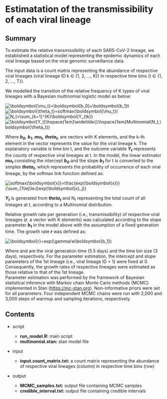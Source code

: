 # Estimatation of the transmissibility of each viral lineage

## Summary
To estimate the relative transmissibility of each SARS-CoV-2 lineage, we established a statistical model representing the epidemic dynamics of each viral lineage based on the viral genomic surveillance data.  

The input data is a count matrix representing the abundance of respective viral lineages (viral lineage ID k ∈ {1, 2, …, K}) in respective time bins (t ∈ {1, 2, …, T}).


We modelled the transition of the relative frequency of K types of viral lineages with a Bayesian multinomial logistic model as below:  

![\boldsymbol{\mu_t}=\boldsymbol{b_0}+\boldsymbol{b_1}t](https://latex.codecogs.com/gif.latex?\boldsymbol{\mu_t}=\boldsymbol{b_0}+\boldsymbol{b_1}t)  
![\boldsymbol{\theta_t}=softmax(\boldsymbol{\mu_t})](https://latex.codecogs.com/gif.latex?\boldsymbol{\theta_t}=softmax(\boldsymbol{\mu_t}))  
![N_t=\sum_{k=1}^{K}\boldsymbol{Y_{tk}}](https://latex.codecogs.com/gif.latex?N_t=\sum_{k=1}^{K}\boldsymbol{Y_{tk}})  
![\boldsymbol{Y_t}\hspace{1em}\widetilde{}\hspace{1em}Multinomial(N_t,\boldsymbol{\theta_t})](https://latex.codecogs.com/gif.latex?\boldsymbol{Y_t}\hspace{1em}\widetilde{}\hspace{1em}Multinomial(N_t,\boldsymbol{\theta_t}))  

Where _**b<sub>0</sub>**_, _**b<sub>1</sub>**_, _**mu<sub>t</sub>**_, _**theta<sub>t</sub>**_, are vectors with K elements, and the k-th element in the vector represents the value for the viral lineage k. The explanatory variable is time bin t, and the outcome variable _**Y<sub>t</sub>**_ represents the counts of respective viral lineages at t. In the model, the linear estimator _**mu<sub>t</sub>**_ consisting the intercept _**b<sub>0</sub>**_ and the slope _**b<sub>1</sub>**_ for t is converted to the simplex _**theta<sub>t</sub>**_, which represents the probability of occurrence of each viral lineage, by the softmax link function defined as:

![softmax(\boldsymbol{x})=\frac{exp(\boldsymbol{x})}{\sum_{1\lej\leJ}exp(\boldsymbol{x}_j)}](https://latex.codecogs.com/gif.latex?softmax(\boldsymbol{x})=\frac{exp(\boldsymbol{x})}{\sum_{j=1}^{J}exp(\boldsymbol{x}_j)})  

_**Y<sub>t</sub>**_ is generated from  _**theta<sub>t</sub>**_ and  N<sub>t</sub> representing the total count of all lineages at t, according to a Multinomial distribution.  

Relative growth rate per generation (i.e., transmissibility) of respective viral lineages (_**r**_, a vector with K elements) was calculated according to the slope parameter _**b<sub>1</sub>**_ in the model above with the assumption of a fixed generation time. The growth rate _**r**_ was defined as:  

![\boldsymbol{r}=exp(\gamma/w\boldsymbol{b_1})](https://latex.codecogs.com/gif.latex?\boldsymbol{r}=exp(\gamma/w\boldsymbol{b_1}))  

Where  and  are the viral generation time (5.5 days) and the time bin size (3 days), respectively. For the parameter estimation, the intercept and slope parameters of the 1st lineage (i.e., viral lineage ID = 1) were fixed at 0. Consequently, the growth rates of respective lineages were estimated as those relative to that of the 1st lineage.  
Parameter estimation was performed by the framework of Bayesian statistical inference with Markov chain Monte Carlo methods (MCMC) implemented in Stan (https://mc-stan.org). Non-informative priors were set for all parameters. Four independent MCMC chains were run with 2,000 and 3,000 steps of warmup and sampling iterations, respectively.

## Contents
* script
	* **run_model.R:** main script
	* **multinomial.stan:** stan model file
* input
	* **input.count_matrix.txt:** a count matrix representing the abundance of respective viral lineages (column) in respective time bins (row)

* output
	* **MCMC_samples.txt:** output file containing MCMC samples 
	* **credible_interval.txt:** output file containing credible intervals
